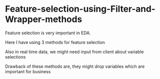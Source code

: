 # Feature-selection-using-Filter-and-Wrapper-methods

Feature selection is very important in EDA.

Here I have using 3 methods for feature selection

Also in real time data, we might need input from client about variable selections

Drawback of these methods are, they might drop variables which are important for business

